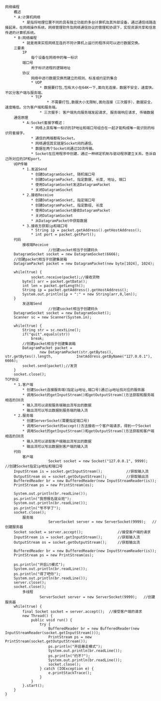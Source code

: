 
	网络编程
		概述
		* A:计算机网络
			* 是指将地理位置不同的具有独立功能的多台计算机及其外部设备，通过通信线路连接起来，在网络操作系统，网络管理软件及网络通信协议的管理和协调下，实现资源共享和信息传递的计算机系统。
		* B:网络编程
			* 就是用来实现网络互连的不同计算机上运行的程序间可以进行数据交换。
		三要素
			IP
				每个设备在网络中的唯一标识
			端口号
				用于标识进程的逻辑地址
			协议
				网络中进行数据交换而建立的规则、标准或约定的集合
				* UDP
					* 数据要打包,包有大小在64K一下,面向无连接，数据不安全，速度快。不区分客户端与服务端。
				* TCP
					　　* 不需要打包,数据大小无限制,面向连接（三次握手），数据安全，速度略低。分为客户端和服务端。
					* 三次握手: 客户端先向服务端发起请求, 服务端响应请求, 传输数据
		通信原理
			* A:Socket套接字概述：
				* 网络上具有唯一标识的IP地址和端口号组合在一起才能构成唯一能识别的标识符套接字。
				* 通信的两端都有Socket。
				* 网络通信其实就是Socket间的通信。
				* 数据在两个Socket间通过IO流传输。
				* Socket在应用程序中创建，通过一种绑定机制与驱动程序建立关系，告诉自己所对应的IP和port。
		UDP传输
			* 1.发送Send
				* 创建DatagramSocket, 随机端口号
				* 创建DatagramPacket, 指定数据, 长度, 地址, 端口
				* 使用DatagramSocket发送DatagramPacket
				* 关闭DatagramSocket
			* 2.接收Receive
				* 创建DatagramSocket, 指定端口号
				* 创建DatagramPacket, 指定数组, 长度
				* 使用DatagramSocket接收DatagramPacket
				* 关闭DatagramSocket
				* 从DatagramPacket中获取数据
			* 3.接收方获取ip和端口号
				* String ip = packet.getAddress().getHostAddress();
				* int port = packet.getPort();
		代码
			接收端Receive
						//创建socket相当于创建码头
		DatagramSocket socket = new DatagramSocket(6666);	
		//创建packet相当于创建集装箱
		DatagramPacket packet = new DatagramPacket(new byte[1024], 1024);		
		
		while(true) {
				socket.receive(packet);//接收货物
			byte[] arr = packet.getData();
			int len = packet.getLength();
			String ip = packet.getAddress().getHostAddress();
			System.out.println(ip + ":" + new String(arr,0,len));
		}
			发送端Send
						//创建socket相当于创建码头
		DatagramSocket socket = new DatagramSocket();
		Scanner sc = new Scanner(System.in);
		
		while(true) {
			String str = sc.nextLine();
			if("quit".equals(str))
				break;
			//创建packet相当于创建集装箱
			DatagramPacket packet = 
					new DatagramPacket(str.getBytes(), str.getBytes().length, 			InetAddress.getByName("127.0.0.1"), 6666);
			socket.send(packet);//发货
		}
		socket.close();
	TCP协议
		* 1.客户端
			* 创建Socket连接服务端(指定ip地址,端口号)通过ip地址找对应的服务器
			* 调用Socket的getInputStream()和getOutputStream()方法获取和服务端相连的IO流
			* 输入流可以读取服务端输出流写出的数据
			* 输出流可以写出数据到服务端的输入流
		* 2.服务端
			* 创建ServerSocket(需要指定端口号)
			* 调用ServerSocket的accept()方法接收一个客户端请求，得到一个Socket
			* 调用Socket的getInputStream()和getOutputStream()方法获取和客户端相连的IO流
			* 输入流可以读取客户端输出流写出的数据
			* 输出流可以写出数据到客户端的输入流
		代码
			客户端
						Socket socket = new Socket("127.0.0.1", 9999);		//创建Socket指定ip地址和端口号
		InputStream is = socket.getInputStream();			//获取输入流
		OutputStream os = socket.getOutputStream();			//获取输出流
		BufferedReader br = new BufferedReader(new InputStreamReader(is));
		PrintStream ps = new PrintStream(os);
		
		System.out.println(br.readLine());
		ps.println("我想报名就业班");
		System.out.println(br.readLine());
		ps.println("爷不学了");
		socket.close();
			服务端
						ServerSocket server = new ServerSocket(9999);	//创建服务器
		Socket socket = server.accept();				//接受客户端的请求
		InputStream is = socket.getInputStream();		//获取输入流
		OutputStream os = socket.getOutputStream();		//获取输出流
		
		BufferedReader br = new BufferedReader(new InputStreamReader(is));
		PrintStream ps = new PrintStream(os);
		
		ps.println("开启it模式");
		System.out.println(br.readLine());
		ps.println("得了吧你");
		System.out.println(br.readLine());
		server.close();
		socket.close();
			多线程
					ServerSocket server = new ServerSocket(9999);	//创建服务器
		while(true) {
			final Socket socket = server.accept();	//接受客户端的请求
			new Thread() {
				public void run() {
					try {
						BufferedReader br = new BufferedReader(new InputStreamReader(socket.getInputStream()));
						PrintStream ps = new PrintStream(socket.getOutputStream());
						ps.println("开启暴走模式");
						System.out.println(br.readLine());
						ps.println("约不?");
						System.out.println(br.readLine());
						socket.close();
					} catch (IOException e) {
						e.printStackTrace();
					}
				}
			}.start();
		}
	}
